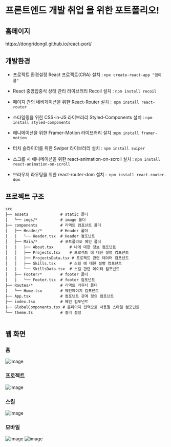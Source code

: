 # 프론트엔드 개발 취업 을 위한 포트폴리오!


## 홈페이지
https://dongridongil.github.io/react-port/


## 개발환경


* 프로젝트 환경설정 React 프로젝트(CRA) 설치 : `npx create-react-app "앱이름"`  <br />

*  React 중앙집중식 상태 관리 라이브러리 Recoil 설치 : `npm install recoil` <br />

*  페이지 간의 네비게이션을 위한 React-Router 설치 :` npm install react-router`  <br />

*  스타일링을 위한 CSS-in-JS 라이브러리 Styled-Components 설치 : `npm install styled-components`  <br />

*  애니메이션을 위한 Framer-Motion 라이브러리 설치 :` npm install framer-motion `  <br />

*  터치 슬라이더를 위한 Swiper 라이브러리 설치 : `npm install swiper`  <br />

*  스크롤 시 애니메이션을 위한 react-animation-on-scroll 설치 : `npm install react-animation-on-scroll` <br />

*  브라우저 라우팅을 위한 react-router-dom 설치 :` npm install react-router-dom`  <br />


##  프로젝트 구조

```
src
├── assets              # static 폴더
│   └── imgs/*          # image 폴더
├── components          # 리액트 컴포넌트 폴더
│   ├── Header/*        # Header 폴더
│   │   └── Header.tsx  # Header 컴포넌트
│   ├── Main/*          # 포트폴리오 메인 폴더
│   │   ├── About.tsx       # 나에 대한 정보 컴포넌트
│   │   ├── Projects.tsx    # 프로젝트 에 대한 설명 컴포넌트
│   │   ├── ProjectsData.tsx # 프로젝트 관련 데이터 컴포넌트
│   │   ├── Skills.tsx      # 스킬 에 대한 설명 컴포넌트
│   │   └── SkillsData.tsx  # 스킬 관련 데이터 컴포넌트
│   ├── Footer/*        # footer 폴더
│   │   └── Footer.tsx  # footer 컴포넌트
├── Routes/*            # 리액트 라우터 폴더
│   └── Home.tsx        # 메인페이지 컴포넌트
├── App.tsx             # 컴포넌트 관계 정의 컴포넌트
├── index.tsx           # 메인 컴포넌트
├── GlobalComponents.tsx # 홈페이지 전역으로 사용될 스타일 컴포넌트
└── theme.ts            # 컬러 설정


```

## 웹 화면 

### 홈 
![image](https://github.com/dongridongil/react-port/assets/108976641/712e3a9a-b7da-452d-9e90-e53e85b84ce5)


### 프로젝트 

![image](https://github.com/dongridongil/react-port/assets/108976641/b2e4ff63-6771-4d75-bf48-80f919698418)



### 스킬

![image](https://github.com/dongridongil/react-port/assets/108976641/982f0a23-3ad8-47e5-a25a-a5de721b78d4)

### 모바일
![image](https://github.com/dongridongil/react-port/assets/108976641/54fc08ab-4b52-4d44-b415-5cc6641a8dc7)
![image](https://github.com/dongridongil/react-port/assets/108976641/05877283-0502-4ad8-86c1-3d44ae9c5e68)






